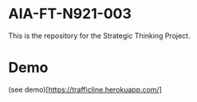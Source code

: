 # AIA-FT-N921-003
This is the repository for the Strategic Thinking Project.


# Demo
(see demo)[https://trafficline.herokuapp.com/]
